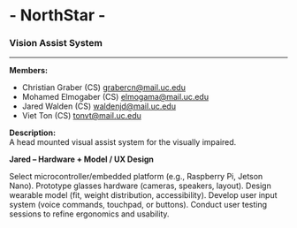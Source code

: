 # - NorthStar -
### Vision Assist System
---

**Members:**
 - Christian Graber (CS) [grabercn@mail.uc.edu](mailto:grabercn@mail.uc.edu)
 - Mohamed Elmogaber (CS) [elmogama@mail.uc.edu](mailto:elmogama@mail.uc.edu)
 - Jared Walden (CS) [waldenjd@mail.uc.edu](mailto:waldenjd@mail.uc.edu)
 - Viet Ton (CS) [tonvt@mail.uc.edu](mailto:tonvt@mail.uc.edu)

**Description:**<br>
A head mounted visual assist system for the visually impaired.

**Jared – Hardware + Model / UX Design**
    
Select microcontroller/embedded platform (e.g., Raspberry Pi, Jetson Nano).
Prototype glasses hardware (cameras, speakers, layout).
Design wearable model (fit, weight distribution, accessibility).
Develop user input system (voice commands, touchpad, or buttons).
Conduct user testing sessions to refine ergonomics and usability.
